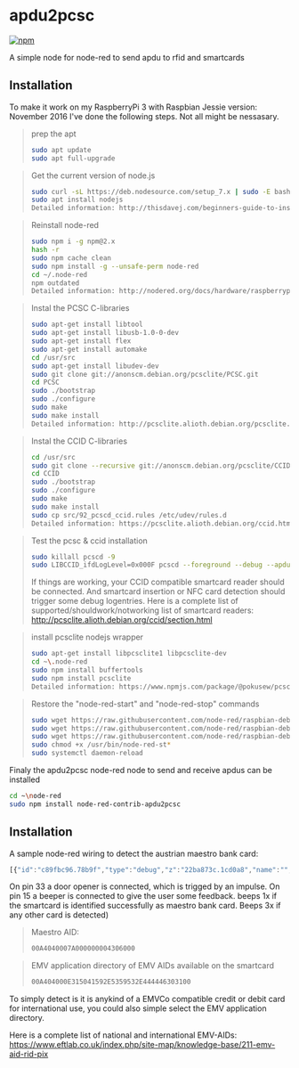 # apdu2pcsc

[![npm](https://img.shields.io/npm/v/node-red-contrib-apdu2pcsc.svg?maxAge=2592000)](https://www.npmjs.com/package/node-red-contrib-apdu2pcsc)

A simple node for node-red to send apdu to rfid and smartcards

## Installation
To make it work on my RaspberryPi 3 with Raspbian Jessie version: November 2016 
I've done the following steps. Not all might be nessasary. 

> prep the apt
> ```bash
> sudo apt update
> sudo apt full-upgrade
> ```

> Get the current version of node.js
> ```bash
> sudo curl -sL https://deb.nodesource.com/setup_7.x | sudo -E bash -
> sudo apt install nodejs
> Detailed information: http://thisdavej.com/beginners-guide-to-installing-node-js-on-a-raspberry-pi/
> ```

> Reinstall node-red
> ```bash
> sudo npm i -g npm@2.x
> hash -r
> sudo npm cache clean
> sudo npm install -g --unsafe-perm node-red
> cd ~/.node-red
> npm outdated
> Detailed information: http://nodered.org/docs/hardware/raspberrypi	
> ```

> Instal the PCSC C-libraries
> ```bash
> sudo apt-get install libtool
> sudo apt-get install libusb-1.0-0-dev
> sudo apt-get install flex
> sudo apt-get install automake
> cd /usr/src
> sudo apt-get install libudev-dev
> sudo git clone git://anonscm.debian.org/pcsclite/PCSC.git
> cd PCSC
> sudo ./bootstrap
> sudo ./configure
> sudo make
> sudo make install
> Detailed information: http://pcsclite.alioth.debian.org/pcsclite.html 
> ```

> Instal the CCID C-libraries
> ```bash
> cd /usr/src
> sudo git clone --recursive git://anonscm.debian.org/pcsclite/CCID.git
> cd CCID
> sudo ./bootstrap
> sudo ./configure
> sudo make
> sudo make install
> sudo cp src/92_pcscd_ccid.rules /etc/udev/rules.d
> Detailed information: https://pcsclite.alioth.debian.org/ccid.html 
> ```

> Test the pcsc & ccid installation
> ```bash
> sudo killall pcscd -9
> sudo LIBCCID_ifdLogLevel=0x000F pcscd --foreground --debug --apdu --color
> ```
> If things are working, your CCID compatible smartcard reader should be connected.
> And smartcard insertion or NFC card detection should trigger some debug logentries.
> Here is a complete list of supported/shouldwork/notworking list of smartcard readers: 
> http://pcsclite.alioth.debian.org/ccid/section.html

> install pcsclite nodejs wrapper
> ```bash
> sudo apt-get install libpcsclite1 libpcsclite-dev
> cd ~\.node-red
> sudo npm install buffertools
> sudo npm install pcsclite
> Detailed information: https://www.npmjs.com/package/@pokusew/pcsclite  
> ```

> Restore the "node-red-start" and "node-red-stop" commands
> ```bash
> sudo wget https://raw.githubusercontent.com/node-red/raspbian-deb-package/master/resources/nodered.service -O /lib/systemd/system>>/nodered.service
> sudo wget https://raw.githubusercontent.com/node-red/raspbian-deb-package/master/resources/node-red-start -O /usr/bin/node-red-start
> sudo wget https://raw.githubusercontent.com/node-red/raspbian-deb-package/master/resources/node-red-stop -O /usr/bin/node-red-stop
> sudo chmod +x /usr/bin/node-red-st*
> sudo systemctl daemon-reload
> ```

Finaly the apdu2pcsc node-red node to send and receive apdus can be installed
```bash
cd ~\node-red
sudo npm install node-red-contrib-apdu2pcsc
```

## Installation
A sample node-red wiring to detect the austrian maestro bank card:
```javascript
[{"id":"c89fbc96.78b9f","type":"debug","z":"22ba873c.1cd0a8","name":"","active":true,"console":"false","complete":"false","x":506.5,"y":209.33334350585938,"wires":[]},{"id":"4fd940ec.28b05","type":"function","z":"22ba873c.1cd0a8","name":"Austrian maestro detection","func":"if(msg.payload == 'card inserted')\n{\n    msg.payload = '00A40000023F0000';\n    return msg;\n}\nelse if(msg.payload.indexOf('00A40000023F0000') >= 0 &&\n   msg.payload.substr(msg.payload.length - 4, 4) == '9000')\n{\n    msg.payload = '00A404000E315041592E5359532E444446303100';\n    return msg;\n}\nelse if(msg.payload.indexOf('00A404000E315041592E5359532E444446303100') >= 0 &&\n   msg.payload.substr(msg.payload.length - 4, 4) == '9000')\n{\n    msg.payload = '00A4040007A000000004306000'\n    return msg;\n}\nelse if(msg.payload.indexOf('00A4040007A000000004306000') >= 0 &&\n   msg.payload.substr(msg.payload.length - 4, 4) == '9000')\n{\n    msg.payload = 'maestro detected'\n    return msg;\n}\nelse if(msg.payload == 'card removed')\n{\n}\nelse\n{\n    msg.payload = 'none maestro';\n    return msg;\n}\n\n","outputs":1,"noerr":0,"x":192.50001525878906,"y":305.33331298828125,"wires":[["399239ee.3de70e","ecc1190e.28617"]]},{"id":"399239ee.3de70e","type":"function","z":"22ba873c.1cd0a8","name":"trigger on detection","func":"if(msg.payload == 'maestro detected')\n{\n    msg.payload = 1;\n    return msg;\n}\n","outputs":1,"noerr":0,"x":321.5,"y":436.6666259765625,"wires":[["d993acc0.361cf","26ee80a0.3d9b28"]]},{"id":"d993acc0.361cf","type":"trigger","z":"22ba873c.1cd0a8","op1":"0","op2":"1","op1type":"str","op2type":"str","duration":"250","extend":false,"units":"ms","reset":"","name":"","x":312.5,"y":517.6666259765625,"wires":[["9646093e.bbd13"]]},{"id":"9646093e.bbd13","type":"rpi-gpio out","z":"22ba873c.1cd0a8","name":"","pin":"33","set":true,"level":"1","out":"out","x":323.5,"y":584.6666259765625,"wires":[]},{"id":"1cd2f586.d540ca","type":"rpi-gpio out","z":"22ba873c.1cd0a8","name":"","pin":"15","set":true,"level":"0","out":"out","x":967.5,"y":429.6666564941406,"wires":[]},{"id":"26ee80a0.3d9b28","type":"trigger","z":"22ba873c.1cd0a8","op1":"1","op2":"0","op1type":"str","op2type":"str","duration":"100","extend":false,"units":"ms","reset":"","name":"","x":799.3333740234375,"y":431.3333435058594,"wires":[["1cd2f586.d540ca"]]},{"id":"ecc1190e.28617","type":"function","z":"22ba873c.1cd0a8","name":"trigger on none maestro","func":"if(msg.payload == 'none maestro')\n{\n    msg.payload = 1;\n    return msg;\n}\n","outputs":1,"noerr":0,"x":549.3333129882812,"y":305.3333435058594,"wires":[["26ee80a0.3d9b28","b523f1d1.bc32d"]]},{"id":"b523f1d1.bc32d","type":"delay","z":"22ba873c.1cd0a8","name":"","pauseType":"delay","timeout":"250","timeoutUnits":"milliseconds","rate":"1","nbRateUnits":"1","rateUnits":"second","randomFirst":"1","randomLast":"5","randomUnits":"seconds","drop":false,"x":789.5000762939453,"y":307.33335876464844,"wires":[["26ee80a0.3d9b28","9193cd82.427bd8"]]},{"id":"9193cd82.427bd8","type":"delay","z":"22ba873c.1cd0a8","name":"","pauseType":"delay","timeout":"250","timeoutUnits":"milliseconds","rate":"1","nbRateUnits":"1","rateUnits":"second","randomFirst":"1","randomLast":"5","randomUnits":"seconds","drop":false,"x":1032.3333740234375,"y":307.3333435058594,"wires":[["26ee80a0.3d9b28"]]},{"id":"b5cc3d7a.1b354","type":"inject","z":"22ba873c.1cd0a8","name":"","topic":"","payload":"00A40000023F0000","payloadType":"str","repeat":"","crontab":"","once":false,"x":144.5,"y":89,"wires":[["51d67592.8d7c3c"]]},{"id":"51d67592.8d7c3c","type":"Apdu2Pcsc","z":"22ba873c.1cd0a8","name":"","x":179.50001525878906,"y":207.00001525878906,"wires":[["4fd940ec.28b05","c89fbc96.78b9f"]]}]
```
On pin 33 a door opener is connected, which is trigged by an impulse.
On pin 15 a beeper is connected to give the user some feedback.
beeps 1x if the smartcard is identified successfully as maestro bank card. 
Beeps 3x if any other card is detected)

> Maestro AID:
> ```bash
> 00A4040007A000000004306000
> ```

> EMV application directory of EMV AIDs available on the smartcard
> ```bash
> 00A404000E315041592E5359532E444446303100
> ```

To simply detect is it is anykind of a EMVCo compatible credit or debit card for
international use, you could also simple select the EMV application directory.

Here is a complete list of national and international EMV-AIDs:
https://www.eftlab.co.uk/index.php/site-map/knowledge-base/211-emv-aid-rid-pix
